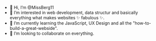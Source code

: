 - 👋 Hi, I’m @MissBerg11
- 👀 I’m interested in web development, data structur and basically everything what makes websites ✨ fabulous ✨.
- 🌱 I’m currently learning the JavaScript, UX Design and all the "how-to-build-a-great-webside".
- 💞️ I’m looking to collaborate on everything.

<!---
MissBerg11/MissBerg11 is a ✨ special ✨ repository because its `README.md` (this file) appears on your GitHub profile.
You can click the Preview link to take a look at your changes.
--->
